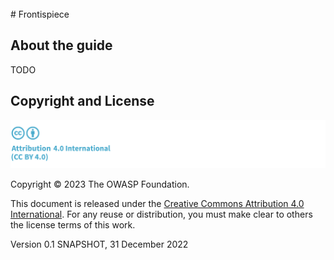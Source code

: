 <div style="page-break-after: always; visibility: hidden">
\newpage
</div>
# Frontispiece

## About the guide

TODO

## Copyright and License

![license](../../images/license.png)

Copyright © 2023 The OWASP Foundation. 

This document is released under the [Creative Commons Attribution 4.0 International](https://creativecommons.org/licenses/by/4.0/). For any reuse or distribution, you must make clear to others the license terms of this work.

Version 0.1 SNAPSHOT, 31 December 2022

<div style="page-break-after: always; visibility: hidden">
\newpage
</div>

